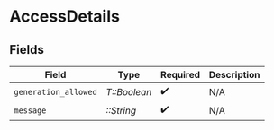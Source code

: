 # AccessDetails


## Fields

| Field                | Type                 | Required             | Description          |
| -------------------- | -------------------- | -------------------- | -------------------- |
| `generation_allowed` | *T::Boolean*         | :heavy_check_mark:   | N/A                  |
| `message`            | *::String*           | :heavy_check_mark:   | N/A                  |